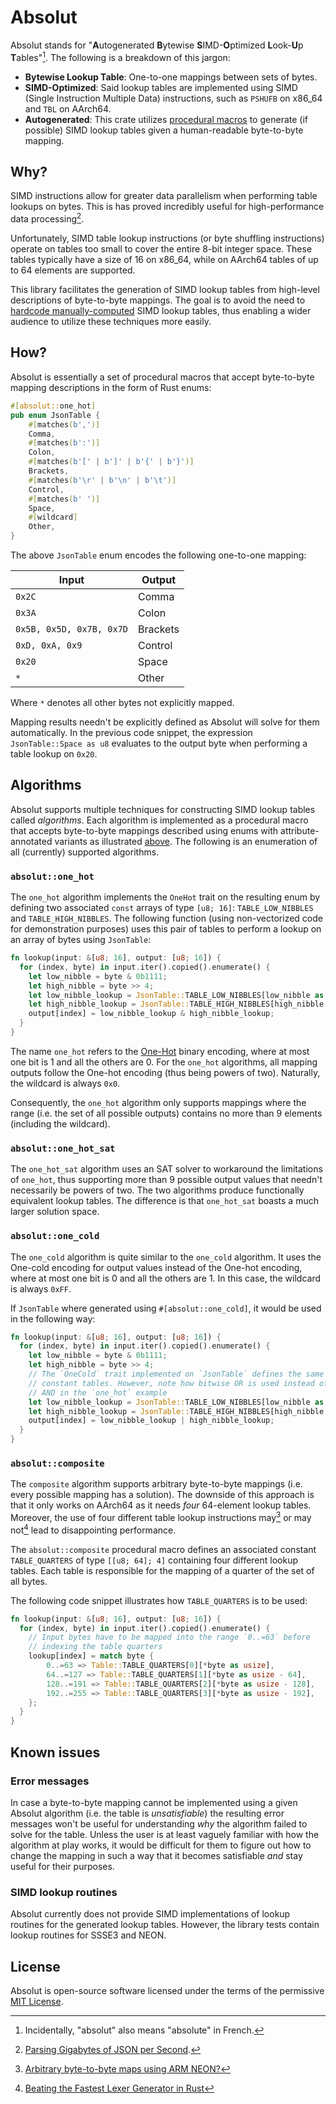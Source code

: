 # Absolut

Absolut stands for "**A**utogenerated **B**ytewise **S**IMD-**O**ptimized **L**ook-**U**p **T**ables"[^acronym].
The following is a breakdown of this jargon:

- **Bytewise Lookup Table**: One-to-one mappings between sets of bytes.
- **SIMD-Optimized**: Said lookup tables are implemented using SIMD (Single Instruction Multiple Data) 
  instructions, such as `PSHUFB` on x86_64 and `TBL` on AArch64.
- **Autogenerated**: This crate utilizes [procedural macros](https://doc.rust-lang.org/reference/procedural-macros.html) 
  to generate (if possible) SIMD lookup tables given a human-readable byte-to-byte mapping.

## Why?

SIMD instructions allow for greater data parallelism when performing table lookups on bytes. This is
has proved incredibly useful for high-performance data processing[^simdjson].

Unfortunately, SIMD table lookup instructions (or byte shuffling instructions) operate on tables too small
to cover the entire 8-bit integer space. These tables typically have a size of 16 on x86_64, while
on AArch64 tables of up to 64 elements are supported.

This library facilitates the generation of SIMD lookup tables from high-level descriptions of byte-to-byte mappings.
The goal is to avoid the need to 
[hardcode manually-computed](https://github.com/simd-lite/simd-json/blob/main/src/impls/sse42/stage1.rs#L22) 
SIMD lookup tables, thus enabling a wider audience to utilize these techniques more easily.

## How?

Absolut is essentially a set of procedural macros that accept byte-to-byte mapping descriptions in the form
of Rust enums:

```rust
#[absolut::one_hot]
pub enum JsonTable {
    #[matches(b',')]
    Comma,
    #[matches(b':')]
    Colon,
    #[matches(b'[' | b']' | b'{' | b'}')]
    Brackets,
    #[matches(b'\r' | b'\n' | b'\t')]
    Control,
    #[matches(b' ')]
    Space,
    #[wildcard]
    Other,
}
```

The above `JsonTable` enum encodes the following one-to-one mapping:

| Input                    | Output   |
|------------------------- |----------|
| `0x2C`                   | Comma    |
| `0x3A`                   | Colon    |
| `0x5B, 0x5D, 0x7B, 0x7D` | Brackets |
| `0xD, 0xA, 0x9`          | Control  |
| `0x20`                   | Space    |
| `*`                      | Other    |

Where `*` denotes all other bytes not explicitly mapped.

Mapping results needn't be explicitly defined as Absolut will solve for them automatically.
In the previous code snippet, the expression `JsonTable::Space as u8` evaluates to the
output byte when performing a table lookup on `0x20`.

## Algorithms

Absolut supports multiple techniques for constructing SIMD lookup tables called _algorithms_.
Each algorithm is implemented as a procedural macro that accepts byte-to-byte mappings 
described using enums with attribute-annotated variants as illustrated [above](#how).
The following is an enumeration of all (currently) supported algorithms.

### `absolut::one_hot`

The `one_hot` algorithm implements the `OneHot` trait on the resulting enum by defining two associated
`const` arrays of type `[u8; 16]`: `TABLE_LOW_NIBBLES` and `TABLE_HIGH_NIBBLES`.
The following function (using non-vectorized code for demonstration purposes) 
uses this pair of tables to perform a lookup on an array of bytes using `JsonTable`:

```rust
fn lookup(input: &[u8; 16], output: [u8; 16]) {
  for (index, byte) in input.iter().copied().enumerate() {
    let low_nibble = byte & 0b1111;
    let high_nibble = byte >> 4;
    let low_nibble_lookup = JsonTable::TABLE_LOW_NIBBLES[low_nibble as usize];
    let high_nibble_lookup = JsonTable::TABLE_HIGH_NIBBLES[high_nibble as usize];
    output[index] = low_nibble_lookup & high_nibble_lookup;
  }
}
```

The name `one_hot` refers to the [One-Hot](https://en.wikipedia.org/wiki/One-hot) binary encoding,
where at most one bit is 1 and all the others are 0. For the `one_hot` algorithms, all mapping outputs
follow the One-hot encoding (thus being powers of two). Naturally, the wildcard is always `0x0`.

Consequently, the `one_hot` algorithm only supports mappings where the range (i.e. the set of all possible outputs)
contains no more than 9 elements (including the wildcard).

### `absolut::one_hot_sat`

The `one_hot_sat` algorithm uses an SAT solver to workaround the limitations of `one_hot`,
thus supporting more than 9 possible output values that needn't necessarily be powers of two.
The two algorithms produce functionally equivalent lookup tables.
The difference is that `one_hot_sat` boasts a much larger solution space.

### `absolut::one_cold`

The `one_cold` algorithm is quite similar to the `one_cold` algorithm.
It uses the One-cold encoding for output values instead of the One-hot encoding, 
where at most one bit is 0 and all the others are 1. In this case, the wildcard is always `0xFF`.

If `JsonTable` where generated using `#[absolut::one_cold]`, it would be used in the following way:

```rust
fn lookup(input: &[u8; 16], output: [u8; 16]) {
  for (index, byte) in input.iter().copied().enumerate() {
    let low_nibble = byte & 0b1111;
    let high_nibble = byte >> 4;
    // The `OneCold` trait implemented on `JsonTable` defines the same associated 
    // constant tables. However, note how bitwise OR is used instead of bitwise 
    // AND in the `one_hot` example
    let low_nibble_lookup = JsonTable::TABLE_LOW_NIBBLES[low_nibble as usize];
    let high_nibble_lookup = JsonTable::TABLE_HIGH_NIBBLES[high_nibble as usize];
    output[index] = low_nibble_lookup | high_nibble_lookup;
  }
}
```

### `absolut::composite`

The `composite` algorithm supports arbitrary byte-to-byte mappings (i.e. every possible mapping has a solution).
The downside of this approach is that it only works on AArch64 as it needs _four_ 64-element lookup tables.
Moreover, the use of four different table lookup instructions may[^arbitrary] or may not[^fast-lexer] lead to disappointing performance.

The `absolut::composite` procedural macro defines an associated constant `TABLE_QUARTERS` 
of type `[[u8; 64]; 4]` containing four different lookup tables. 
Each table is responsible for the mapping of a quarter of the set of all bytes.

The following code snippet illustrates how `TABLE_QUARTERS` is to be used:

```rust
fn lookup(input: &[u8; 16], output: [u8; 16]) {
  for (index, byte) in input.iter().copied().enumerate() {
    // Input bytes have to be mapped into the range `0..=63` before 
    // indexing the table quarters
    lookup[index] = match byte {
        0..=63 => Table::TABLE_QUARTERS[0][*byte as usize],
        64..=127 => Table::TABLE_QUARTERS[1][*byte as usize - 64],
        128..=191 => Table::TABLE_QUARTERS[2][*byte as usize - 128],
        192..=255 => Table::TABLE_QUARTERS[3][*byte as usize - 192],
    };
  }
}
```

## Known issues

### Error messages

In case a byte-to-byte mapping cannot be implemented using a given Absolut algorithm 
(i.e. the table is _unsatisfiable_) the resulting error messages won't be useful for 
understanding _why_ the algorithm failed to solve for the table. Unless the user is
at least vaguely familiar with how the algorithm at play works, it would be difficult
for them to figure out how to change the mapping in such a way that it becomes satisfiable
_and_ stay useful for their purposes.

### SIMD lookup routines

Absolut currently does not provide SIMD implementations of lookup routines for the generated
lookup tables. However, the library tests contain lookup routines for SSSE3 and NEON.

## License

Absolut is open-source software licensed under the terms of the permissive [MIT License](https://opensource.org/licenses/MIT).

[^acronym]: Incidentally, "absolut" also means "absolute" in French.
[^simdjson]: [Parsing Gigabytes of JSON per Second](https://arxiv.org/abs/1902.08318).
[^arbitrary]: [Arbitrary byte-to-byte maps using ARM NEON?](https://lemire.me/blog/2019/07/23/arbitrary-byte-to-byte-maps-using-arm-neon/)
[^fast-lexer]: [Beating the Fastest Lexer Generator in Rust](https://alic.dev/blog/fast-lexing)